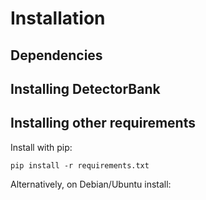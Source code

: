 # Installation

## Dependencies



## Installing DetectorBank

## Installing other requirements

Install with pip:
```
pip install -r requirements.txt
```

Alternatively, on Debian/Ubuntu install:
```

```
